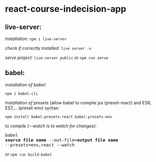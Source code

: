 # react-course-indecision-app

## live-server:

*installation:* `npm i live-server`

*check if correctly installed:* `live server -v`

*serve project:* `live-server public` or `npm run serve`

## babel:

*installation of babel:* 

`npm i babel-cli`

*installation of presets* (allow babel to compile jsx (preset-react) and ES6, ES7,... (preset-env) syntax: 

`npm install babel-presets-react babel-presets-env`

*to compile (--watch is to watch for changes):* <pre/>babel <b>source file name</b> --out-file=<b>output file name</b> --presets=env,react --watch</pre> or `npm run build-babel`
